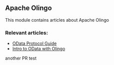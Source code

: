 ## Apache Olingo

This module contains articles about Apache Olingo

### Relevant articles:

- [OData Protocol Guide](https://www.baeldung.com/odata)
- [Intro to OData with Olingo](https://www.baeldung.com/olingo)


another PR test
